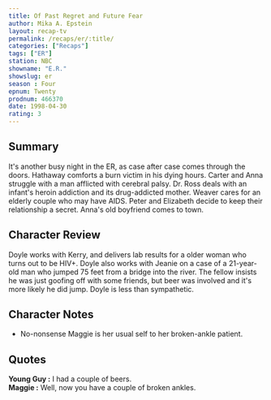```yaml
---
title: Of Past Regret and Future Fear
author: Mika A. Epstein
layout: recap-tv
permalink: /recaps/er/:title/
categories: ["Recaps"]
tags: ["ER"]
station: NBC
showname: "E.R."
showslug: er
season : Four  
epnum: Twenty  
prodnum: 466370    
date: 1998-04-30  
rating: 3  
---
```


## Summary  
  
It's another busy night in the ER, as case after case comes through the doors. Hathaway comforts a burn victim in his dying hours. Carter and Anna struggle with a man afflicted with cerebral palsy. Dr. Ross deals with an infant's heroin addiction and its drug-addicted mother. Weaver cares for an elderly couple who may have AIDS. Peter and Elizabeth decide to keep their relationship a secret. Anna's old boyfriend comes to town.

## Character Review  
  
Doyle works with Kerry, and delivers lab results for a older woman who turns out to be HIV+. Doyle also works with Jeanie on a case of a 21-year-old man who jumped 75 feet from a bridge into the river. The fellow insists he was just goofing off with some friends, but beer was involved and it's more likely he did jump. Doyle is less than sympathetic.

## Character Notes  
  
* No-nonsense Maggie is her usual self to her broken-ankle patient.

## Quotes  
  
**Young Guy :** I had a couple of beers.  
**Maggie :** Well, now you have a couple of broken ankles.